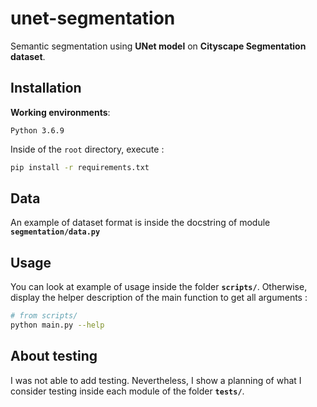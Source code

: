 # unet-segmentation

Semantic segmentation using **UNet model** on **Cityscape Segmentation dataset**.

## Installation
**Working environments**:
```
Python 3.6.9
```

Inside of the `root` directory, execute :
```bash
pip install -r requirements.txt
```

## Data
An example of dataset format is inside the docstring of module **`segmentation/data.py`**

## Usage
You can look at example of usage inside the folder **`scripts/`**.
Otherwise, display the helper description of the main function to get all arguments :
```bash
# from scripts/
python main.py --help
```

## About testing
I was not able to add testing. Nevertheless, I show a planning of what I consider testing inside each module of the folder **`tests/`**.
